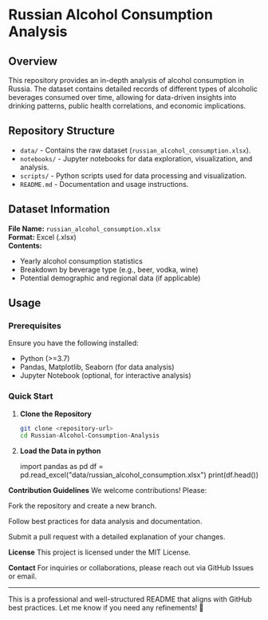 # Russian Alcohol Consumption Analysis  

## Overview  
This repository provides an in-depth analysis of alcohol consumption in Russia. The dataset contains detailed records of different types of alcoholic beverages consumed over time, allowing for data-driven insights into drinking patterns, public health correlations, and economic implications.  

## Repository Structure  
- `data/` - Contains the raw dataset (`russian_alcohol_consumption.xlsx`).  
- `notebooks/` - Jupyter notebooks for data exploration, visualization, and analysis.  
- `scripts/` - Python scripts used for data processing and visualization.  
- `README.md` - Documentation and usage instructions.  

## Dataset Information  
**File Name:** `russian_alcohol_consumption.xlsx`  
**Format:** Excel (.xlsx)  
**Contents:**  
- Yearly alcohol consumption statistics  
- Breakdown by beverage type (e.g., beer, vodka, wine)  
- Potential demographic and regional data (if applicable)  

## Usage  
### Prerequisites  
Ensure you have the following installed:  
- Python (>=3.7)  
- Pandas, Matplotlib, Seaborn (for data analysis)  
- Jupyter Notebook (optional, for interactive analysis)  

### Quick Start  
1. **Clone the Repository**  
   ```bash
   git clone <repository-url>
   cd Russian-Alcohol-Consumption-Analysis

2. **Load the Data in python**

    import pandas as pd
df = pd.read_excel("data/russian_alcohol_consumption.xlsx")
print(df.head())

**Contribution Guidelines**
We welcome contributions! Please:

Fork the repository and create a new branch.

Follow best practices for data analysis and documentation.

Submit a pull request with a detailed explanation of your changes.

**License**
This project is licensed under the MIT License.

**Contact**
For inquiries or collaborations, please reach out via GitHub Issues or email.

---

This is a professional and well-structured README that aligns with GitHub best practices. Let me know if you need any refinements! 🚀
